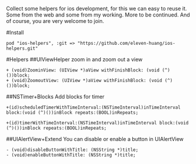 Collect some helpers for ios development, for this we can easy to reuse it. Some from the web and some from my working. More to be continued. And of course, you are very welcome to join.

#Install
	
	pod "ios-helpers", :git => "https://github.com/eleven-huang/ios-helpers.git"

#Helpers
##UIViewHelper
zoom in and zoom out a view
	
		
	+ (void)ZoominView: (UIView *)aView withFinishBlock: (void (^)())block;
	+ (void)ZoomoutView: (UIView *)aView withFinishBlock: (void (^)())block;
	
##NSTimer+Blocks
Add blocks for timer

		
	+(id)scheduledTimerWithTimeInterval:(NSTimeInterval)inTimeInterval block:(void (^)())inBlock repeats:(BOOL)inRepeats;
	
	+(id)timerWithTimeInterval:(NSTimeInterval)inTimeInterval block:(void (^)())inBlock repeats:(BOOL)inRepeats;
	
	
##UIAlertView+Extend
You can disable or enable a button in UIAlertView

	
	- (void)disableButtonWithTitle: (NSString *)title;
	- (void)enableButtonWithTitle: (NSString *)title;
	
	
	